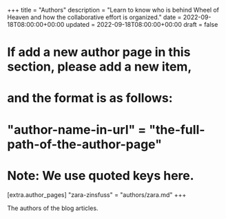 +++
title = "Authors"
description = "Learn to know who is behind Wheel of Heaven and how the collaborative effort is organized."
date = 2022-09-18T08:00:00+00:00
updated = 2022-09-18T08:00:00+00:00
draft = false

# If add a new author page in this section, please add a new item,
# and the format is as follows:
#
# "author-name-in-url" = "the-full-path-of-the-author-page"
#
# Note: We use quoted keys here.
[extra.author_pages]
"zara-zinsfuss" = "authors/zara.md"
+++

The authors of the blog articles.
